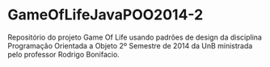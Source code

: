 GameOfLifeJavaPOO2014-2
=======================

Repositório do projeto Game Of Life usando padrões de design da disciplina Programação Orientada a Objeto 2º Semestre de 2014 da UnB ministrada pelo professor Rodrigo Bonifacio.
